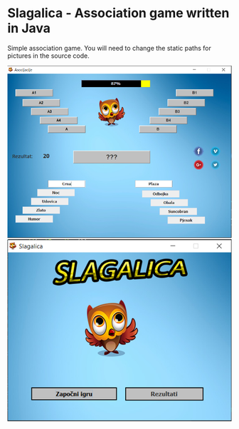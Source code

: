 # Slagalica - Association game written in Java

Simple association game.
You will need to change the static paths for pictures in the source code.



![Image description](https://github.com/eleftheria15/slagalica_game/blob/master/slagalica/game.PNG)
![Image description](https://github.com/eleftheria15/slagalica_game/blob/master/slagalica/start.PNG)
